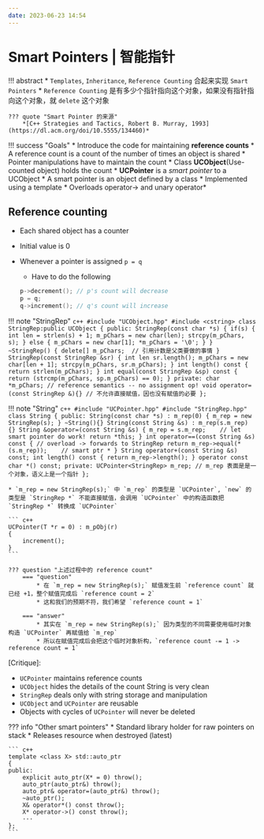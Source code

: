 ```yaml
---
date: 2023-06-23 14:54
---
```


# Smart Pointers | 智能指针

!!! abstract
    * `Templates`, `Inheritance`, `Reference Counting` 合起来实现 `Smart Pointers`
    * `Reference Counting` 是有多少个指针指向这个对象，如果没有指针指向这个对象，就 `delete` 这个对象

    ??? quote "Smart Pointer 的来源"
        *[C++ Strategies and Tactics, Robert B. Murray, 1993](https://dl.acm.org/doi/10.5555/134460)*


!!! success "Goals"
    * Introduce the code for maintaining **reference counts**
        * A reference count is a count of the number of times an object is shared
        * Pointer manipulations have to maintain the count
    * Class **UCObject**(Use-counted object) holds the count
    * **UCPointer** is a *smart pointer* to a UCObject
        * A smart pointer is an object defined by a class
        * Implemented using a template
        * Overloads operator->  and  unary operator*

## Reference counting

* Each shared object has a counter
* Initial value is 0
* Whenever a pointer is assigned `p = q`
    * Have to do the following

    ``` c++
    p->decrement(); // p's count will decrease 
    p = q;
    q->increment(); // q's count will increase
    ```

!!! note "StringRep"
    ``` c++
    #include "UCObject.hpp"
    #include <cstring>
    class StringRep:public UCObject
    {
    public:
        StringRep(const char *s)
        {
            if(s)
            {
                int len = strlen(s) + 1;
                m_pChars = new char(len);
                strcpy(m_pChars, s);
            }
            else
            {
                m_pChars = new char[1];
                *m_pChars = '\0';
            }
        }
        ~StringRep()
        {
            delete[] m_pChars;  // 引用计数是父类要做的事情
        }
        StringRep(const StringRep &sr)
        {
            int len sr.length();
            m_pChars = new char[len + 1];
            strcpy(m_pChars, sr.m_pChars);
        }
        int length() const
        {
            return strlen(m_pChars);
        }
        int equal(const StringRep &sp) const
        {
            return (strcmp(m_pChars, sp.m_pChars) == 0);
        }
    private:
        char *m_pChars;
        // reference semantics -- no assignment op!
        void operator=(const StringRep &){} // 不允许直接赋值，因也没有赋值的必要
    };
    ```

!!! note "String"
    ``` c++
    #include "UCPointer.hpp"
    #include "StringRep.hpp"
    class String
    {
    public:
        String(const char *s) : m_rep(0)
        {
            m_rep = new StringRep(s);
        }
        ~String(){}
        String(const String &s) : m_rep(s.m_rep) {}
        String &operator=(const String &s)
        {
            m_rep = s.m_rep;    // let smart pointer do work!
            return *this;
        }
        int operator==(const String &s) const
        {
            // overload -> forwards to StringRep
            return m_rep->equal(*(s.m_rep));    // smart ptr *
        }
        String operator+(const String &s) const;
        int length() const
        {
            return m_rep->length();
        }
        operator const char *() const;
    private:
        UCPointer<StringRep> m_rep; // m_rep 表面是是一个对象，语义上是一个指针
    };
    ```

    * `m_rep = new StringRep(s);` 中 `m_rep` 的类型是 `UCPointer`, `new` 的类型是 `StringRep *` 不能直接赋值，会调用 `UCPointer` 中的构造函数把 `StringRep *` 转换成 `UCPointer`

    ``` c++
    UCPointer(T *r = 0) : m_pObj(r)
    {
        increment();
    }
    ```

    ??? question "上述过程中的 reference count"
        === "question"
            * 在 `m_rep = new StringRep(s);` 赋值发生前 `reference count` 就已经 +1，整个赋值完成后 `reference count = 2` 
            * 这和我们的预期不符，我们希望 `reference count = 1`

        === "answer"
            * 其实在 `m_rep = new StringRep(s);` 因为类型的不同需要使用临时对象构造 `UCPointer` 再赋值给 `m_rep`
            * 所以在赋值完成后会把这个临时对象析构，`reference count -= 1 -> reference count = 1` 


[Critique]:
* `UCPointer` maintains reference counts
* `UCObject` hides the details of the count String is very clean
* `StringRep` deals only with string storage and manipulation
* `UCObject` and `UCPointer` are reusable
* Objects with cycles of `UCPointer` will never be deleted

??? info "Other smart pointers"
    * Standard library holder for raw pointers on stack
    * Releases resource when destroyed (latest)

    ``` c++
    template <class X> std::auto_ptr
    {
    public:
        explicit auto_ptr(X* = 0) throw();
        auto_ptr(auto_ptr&) throw();
        auto_ptr& operator=(auto_ptr&) throw();
        ~auto_ptr();
        X& operator*() const throw();
        X* operator->() const throw();
        ···
    };
    ```
